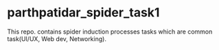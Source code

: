 # parthpatidar_spider_task1
This repo. contains spider induction processes tasks which are common task(UI/UX, Web dev, Networking).

